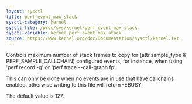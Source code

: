 ```yaml
---
layout: sysctl
title: perf_event_max_stack
sysctl-category: kernel
sysctl-file: /proc/sys/kernel/perf_event_max_stack
sysctl-variable: kernel.perf_event_max_stack
source: https://www.kernel.org/doc/Documentation/sysctl/kernel.txt
---
```


Controls maximum number of stack frames to copy for (attr.sample_type &
PERF_SAMPLE_CALLCHAIN) configured events, for instance, when using
'perf record -g' or 'perf trace --call-graph fp'.

This can only be done when no events are in use that have callchains
enabled, otherwise writing to this file will return -EBUSY.

The default value is 127.


